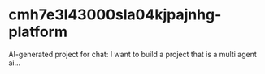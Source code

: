 # cmh7e3l43000sla04kjpajnhg-platform
AI-generated project for chat: I want to build a project that is a multi agent ai...
